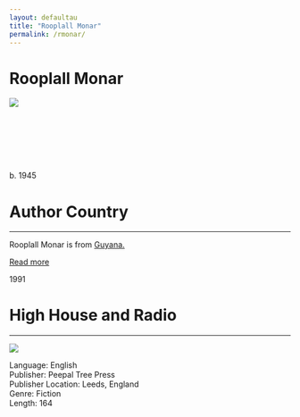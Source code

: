 ```yaml
---
layout: defaultau
title: "Rooplall Monar"
permalink: /rmonar/
---
```

<!-- partial:index.partial.html -->
<div class="content">
    <h1>Rooplall Monar</h1>
    <div class="quote">
        <div><img src="https://www.peepaltreepress.com/sites/default/files/styles/author_large/public/Rooplal%20Monar_1.jpg?itok=gyyw_bp_" class="logo"></div>
    </div>
    <div class="timeline">
        <div style="padding-bottom:100px;"></div>
        <div class="block">
            <div class="date right"><p class="right">b. 1945</p></div>
            <div class="dot"></div>
            <div class="left first">
            <div class="author_country">
                <h1>Author Country</h1><hr>
          <div class="aclocation"><p>Rooplall Monar is from <a href="{{ site.baseurl }}/62">Guyana.</a></p></div>
              <div class="acreadmore">  <a href="#" target="_blank">Read more</a></div>
            </div>
            </div>
        </div>
        <div class="block">
            <div class="date left"><p class="left">1991</p></div>
            <div class="dot"></div>
            <div class="right hide">
                <h1>High House and Radio</h1><hr>
                <p><img src="https://www.peepaltreepress.com/sites/default/files/styles/book_cover_large/public/9780948833120_0.jpg?itok=OGVoTgwp"></p>
                <p>
                Language: English<br>
                Publisher: Peepal Tree Press<br>
                Publisher Location: Leeds, England<br>
                Genre: Fiction<br>
                Length: 164<br>
                </p>
            </div>
        </div>
  <!-- partial -->
<script src='https://cdnjs.cloudflare.com/ajax/libs/jquery/3.1.1/jquery.min.js'></script><script  src="{{ site.baseurl }}/assets/js/authorscript.js"></script>
